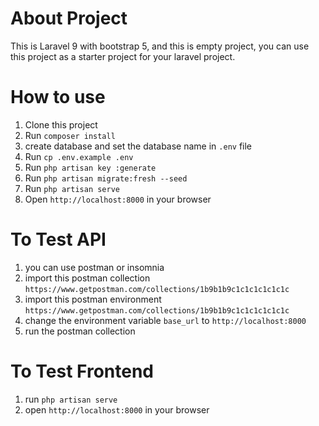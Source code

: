 # About Project
This is Laravel 9 with bootstrap 5, and this is empty project, you can use this project as a starter project for your laravel project.

# How to use
1. Clone this project
2. Run `composer install`
3. create database and set the database name in `.env` file
4. Run `cp .env.example .env`
5. Run `php artisan key :generate`
6. Run `php artisan migrate:fresh --seed`
7. Run `php artisan serve`
8. Open `http://localhost:8000` in your browser

# To Test API
1. you can use postman or insomnia
2. import this postman collection `https://www.getpostman.com/collections/1b9b1b9c1c1c1c1c1c1c`
3. import this postman environment `https://www.getpostman.com/collections/1b9b1b9c1c1c1c1c1c1c`
4. change the environment variable `base_url` to `http://localhost:8000`
5. run the postman collection

# To Test Frontend
1. run `php artisan serve`
2. open `http://localhost:8000` in your browser


